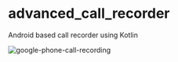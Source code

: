 # advanced_call_recorder
Android based call recorder using Kotlin

![google-phone-call-recording](https://user-images.githubusercontent.com/31238878/198856837-e35220a9-a303-4e91-ac9c-0bab258496f8.jpg)
